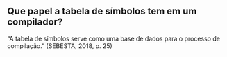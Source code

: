 ## Que papel a tabela de símbolos tem em um compilador?

“A tabela de símbolos serve como uma base de dados para o processo de compilação.” (SEBESTA, 2018, p. 25)

